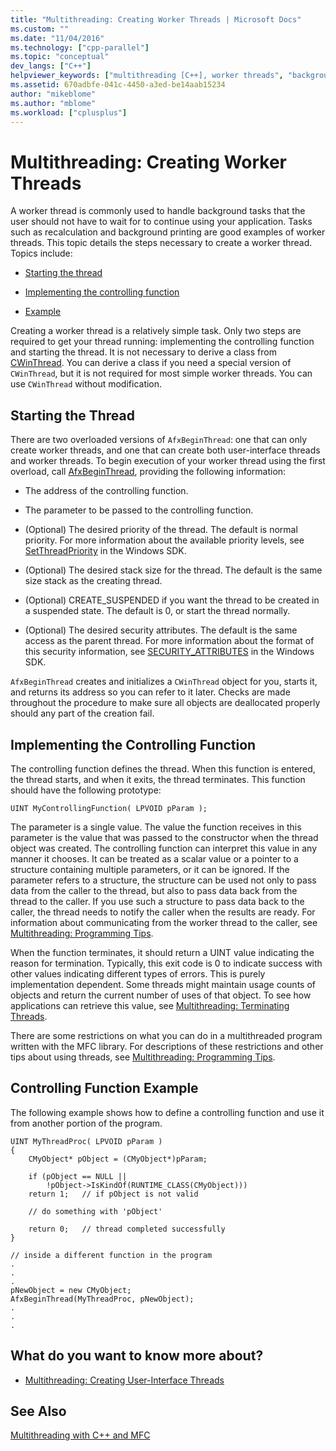 ```yaml
---
title: "Multithreading: Creating Worker Threads | Microsoft Docs"
ms.custom: ""
ms.date: "11/04/2016"
ms.technology: ["cpp-parallel"]
ms.topic: "conceptual"
dev_langs: ["C++"]
helpviewer_keywords: ["multithreading [C++], worker threads", "background tasks [C++]", "threading [C++], worker threads", "worker threads [C++]", "threading [C++], creating threads", "threading [MFC], worker threads", "threading [C++], user input not required"]
ms.assetid: 670adbfe-041c-4450-a3ed-be14aab15234
author: "mikeblome"
ms.author: "mblome"
ms.workload: ["cplusplus"]
---
```

# Multithreading: Creating Worker Threads
A worker thread is commonly used to handle background tasks that the user should not have to wait for to continue using your application. Tasks such as recalculation and background printing are good examples of worker threads. This topic details the steps necessary to create a worker thread. Topics include:  
  
- [Starting the thread](#_core_starting_the_thread)  
  
- [Implementing the controlling function](#_core_implementing_the_controlling_function)  
  
- [Example](#_core_controlling_function_example)  
  
Creating a worker thread is a relatively simple task. Only two steps are required to get your thread running: implementing the controlling function and starting the thread. It is not necessary to derive a class from [CWinThread](../mfc/reference/cwinthread-class.md). You can derive a class if you need a special version of `CWinThread`, but it is not required for most simple worker threads. You can use `CWinThread` without modification.  
  
##  <a name="_core_starting_the_thread"></a> Starting the Thread  
 
There are two overloaded versions of `AfxBeginThread`: one that can only create worker threads, and one that can create both user-interface threads and worker threads. To begin execution of your worker thread using the first overload, call [AfxBeginThread](../mfc/reference/application-information-and-management.md#afxbeginthread), providing the following information:  
  
- The address of the controlling function.  
  
- The parameter to be passed to the controlling function.  
  
- (Optional) The desired priority of the thread. The default is normal priority. For more information about the available priority levels, see [SetThreadPriority](http://msdn.microsoft.com/library/windows/desktop/ms686277) in the Windows SDK.  
  
- (Optional) The desired stack size for the thread. The default is the same size stack as the creating thread.  
  
- (Optional) CREATE_SUSPENDED if you want the thread to be created in a suspended state. The default is 0, or start the thread normally.  
  
- (Optional) The desired security attributes. The default is the same access as the parent thread. For more information about the format of this security information, see [SECURITY_ATTRIBUTES](http://msdn.microsoft.com/library/windows/desktop/aa379560) in the Windows SDK.  
  
`AfxBeginThread` creates and initializes a `CWinThread` object for you, starts it, and returns its address so you can refer to it later. Checks are made throughout the procedure to make sure all objects are deallocated properly should any part of the creation fail.  
  
##  <a name="_core_implementing_the_controlling_function"></a> Implementing the Controlling Function  
 
The controlling function defines the thread. When this function is entered, the thread starts, and when it exits, the thread terminates. This function should have the following prototype:  
  
```  
UINT MyControllingFunction( LPVOID pParam );  
```  
  
The parameter is a single value. The value the function receives in this parameter is the value that was passed to the constructor when the thread object was created. The controlling function can interpret this value in any manner it chooses. It can be treated as a scalar value or a pointer to a structure containing multiple parameters, or it can be ignored. If the parameter refers to a structure, the structure can be used not only to pass data from the caller to the thread, but also to pass data back from the thread to the caller. If you use such a structure to pass data back to the caller, the thread needs to notify the caller when the results are ready. For information about communicating from the worker thread to the caller, see [Multithreading: Programming Tips](../parallel/multithreading-programming-tips.md).  
  
When the function terminates, it should return a UINT value indicating the reason for termination. Typically, this exit code is 0 to indicate success with other values indicating different types of errors. This is purely implementation dependent. Some threads might maintain usage counts of objects and return the current number of uses of that object. To see how applications can retrieve this value, see [Multithreading: Terminating Threads](../parallel/multithreading-terminating-threads.md).  
  
There are some restrictions on what you can do in a multithreaded program written with the MFC library. For descriptions of these restrictions and other tips about using threads, see [Multithreading: Programming Tips](../parallel/multithreading-programming-tips.md).  
  
##  <a name="_core_controlling_function_example"></a> Controlling Function Example  
 
The following example shows how to define a controlling function and use it from another portion of the program.  
  
```  
UINT MyThreadProc( LPVOID pParam )  
{  
    CMyObject* pObject = (CMyObject*)pParam;  
  
    if (pObject == NULL ||  
        !pObject->IsKindOf(RUNTIME_CLASS(CMyObject)))  
    return 1;   // if pObject is not valid  
  
    // do something with 'pObject'  
  
    return 0;   // thread completed successfully  
}  
  
// inside a different function in the program  
.  
.  
.  
pNewObject = new CMyObject;  
AfxBeginThread(MyThreadProc, pNewObject);  
.  
.  
.  
```  
  
## What do you want to know more about?  
  
- [Multithreading: Creating User-Interface Threads](../parallel/multithreading-creating-user-interface-threads.md)  
  
## See Also  
 
[Multithreading with C++ and MFC](../parallel/multithreading-with-cpp-and-mfc.md)